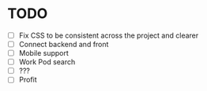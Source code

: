 # TODO

- [ ] Fix CSS to be consistent across the project and clearer
- [ ] Connect backend and front
- [ ] Mobile support
- [ ] Work Pod search
- [ ] ???
- [ ] Profit
